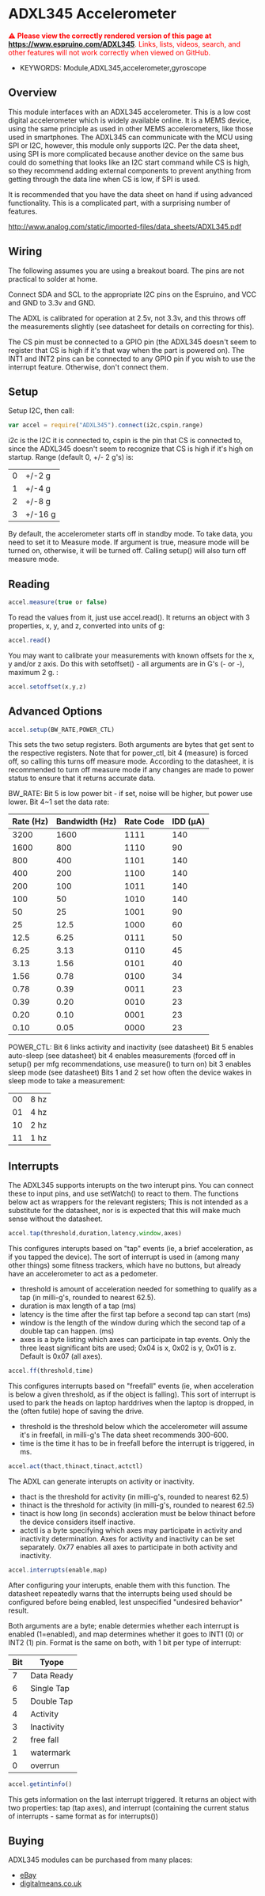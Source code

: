 <!--- Copyright (c) 2014 Spence Konde. See the file LICENSE for copying permission. -->
ADXL345 Accelerometer
=====================

<span style="color:red">:warning: **Please view the correctly rendered version of this page at https://www.espruino.com/ADXL345**. Links, lists, videos, search, and other features will not work correctly when viewed on GitHub.</span>

* KEYWORDS: Module,ADXL345,accelerometer,gyroscope

Overview
-----------------

This module interfaces with an ADXL345 accelerometer. This is a low cost digital accelerometer which is widely available online. It is a MEMS device, using the same principle as used in other MEMS accelerometers, like those used in smartphones. The ADXL345 can communicate with the MCU using SPI or I2C, however, this module only supports I2C. Per the data sheet, using SPI is more complicated because another device on the same bus could do something that looks like an I2C start command while CS is high, so they recommend adding external components to prevent anything from getting through the data line when CS is low, if SPI is used.

It is recommended that you have the data sheet on hand if using advanced functionality. This is a complicated part, with a surprising number of features.

http://www.analog.com/static/imported-files/data_sheets/ADXL345.pdf

Wiring
----------------

The following assumes you are using a breakout board. The pins are not practical to solder at home.

Connect SDA and SCL to the appropriate I2C pins on the Espruino, and VCC and GND to 3.3v and GND.

The ADXL is calibrated for operation at 2.5v, not 3.3v, and this throws off the measurements slightly (see datasheet for details on correcting for this).

The CS pin must be connected to a GPIO pin (the ADXL345 doesn't seem to register that CS is high if it's that way when the part is powered on). 
The INT1 and INT2 pins can be connected to any GPIO pin if you wish to use the interrupt feature. Otherwise, don't connect them. 

Setup
-----------------

Setup I2C, then call:
```JavaScript
var accel = require("ADXL345").connect(i2c,cspin,range)
```

i2c is the I2C it is connected to, cspin is the pin that CS is connected to, since the ADXL345 doesn't seem to recognize that CS is high if it's high on startup. 
Range (default 0, +/- 2 g's) is:

  |   |         |
  | - | ------- |
  | 0 | +/-2 g  |
  | 1 | +/-4 g  |
  | 2 | +/-8 g  |
  | 3 | +/-16 g |

By default, the accelerometer starts off in standby mode. To take data, you need to set it to Measure mode. If argument is true, measure mode will be turned on, otherwise, it will be turned off. Calling setup() will also turn off measure mode. 


Reading
------------------
```JavaScript
accel.measure(true or false)
```

To read the values from it, just use accel.read(). It returns an object with 3 properties, x, y, and z, converted into units of g:
```JavaScript
accel.read()
```

You may want to calibrate your measurements with known offsets for the x, y and/or z axis. Do this with setoffset() - all arguments are in G's (- or -), maximum 2 g. :
```JavaScript
accel.setoffset(x,y,z)
```


Advanced Options
-------------------
```JavaScript
accel.setup(BW_RATE,POWER_CTL)
```

This sets the two setup registers. Both arguments are bytes that get sent to the respective registers. Note that for power_ctl, bit 4 (measure) is forced off, so calling this turns off measure mode. According to the datasheet, it is recommended to turn off measure mode if any changes are made to power status to ensure that it returns accurate data. 

BW_RATE: Bit 5 is low power bit - if set, noise will be higher, but power use lower. 
Bit 4~1 set the data rate:
  
  | Rate (Hz)|Bandwidth (Hz)|Rate Code|IDD (µA)|
  |----------|--------------|---------|--------|
  | 3200	 | 1600			| 1111    |   140  | 
  | 1600	 | 800			| 1110    |    90  |
  | 800		 | 400			| 1101    |   140  |
  | 400		 | 200			| 1100    |   140  |
  | 200		 | 100			| 1011    |   140  |
  | 100		 | 50			| 1010    |   140  |
  | 50		 | 25			| 1001    |    90  |
  | 25		 | 12.5			| 1000    |    60  |
  | 12.5	 | 6.25			| 0111    |    50  |
  | 6.25	 | 3.13			| 0110    |    45  |
  | 3.13	 | 1.56			| 0101    |    40  |
  | 1.56	 | 0.78			| 0100    |    34  |
  | 0.78	 | 0.39			| 0011    |    23  |
  | 0.39	 | 0.20			| 0010    |    23  |
  | 0.20	 | 0.10			| 0001    |    23  |
  | 0.10	 | 0.05		 	| 0000    |    23  |

POWER_CTL:
Bit 6 links activity and inactivity (see datasheet)
Bit 5 enables auto-sleep (see datasheet)
bit 4 enables measurements (forced off in setup() per mfg recommendations, use measure() to turn on)
bit 3 enables sleep mode (see datasheet)
Bits 1 and 2 set how often the device wakes in sleep mode to take a measurement:

  |    |       |
  | -- | ----- |
  | 00 |  8 hz |
  | 01 |  4 hz |
  | 10 |  2 hz |
  | 11 |  1 hz |


Interrupts
------------------

The ADXL345 supports interupts on the two interupt pins. You can connect these to input pins, and use setWatch() to react to them. The functions below act as wrappers for the relevant registers; This is not intended as a substitute for the datasheet, nor is is expected that this will make much sense without the datasheet. 

```JavaScript
accel.tap(threshold,duration,latency,window,axes)
```

This configures interupts based on "tap" events (ie, a brief acceleration, as if you tapped the device). The sort of interrupt is used in (among many other things) some fitness trackers, which have no buttons, but already have an accelerometer to act as a pedometer. 

* threshold is amount of acceleration needed for something to qualify as a tap (in milli-g's, rounded to nearest 62.5).
* duration is max length of a tap (ms)
* latency is the time after the first tap before a second tap can start (ms)
* window is the length of the window during which the second tap of a double tap can happen. (ms)
* axes is a byte listing which axes can participate in tap events. Only the three least significant bits are used; 0x04 is x, 0x02 is y, 0x01 is z. Default is 0x07 (all axes). 

```JavaScript
accel.ff(threshold,time)
```

This configures interrupts based on "freefall" events (ie, when acceleration is below a given threshold, as if the object is falling). This sort of interrupt is used to park the heads on laptop harddrives when the laptop is dropped, in the (often futile) hope of saving the drive. 

* threshold is the threshold below which the accelerometer will assume it's in freefall, in milli-g's The data sheet recommends 300-600.
* time is the time it has to be in freefall before the interrupt is triggered, in ms. 

```JavaScript
accel.act(thact,thinact,tinact,actctl)
```

The ADXL can generate interupts on activity or inactivity. 
* thact is the threshold for activity (in milli-g's, rounded to nearest 62.5)
* thinact is the threshold for activity  (in milli-g's, rounded to nearest 62.5) 
* tinact is how long (in seconds) accleration must be below thinact before the device considers itself inactive. 
* actctl is a byte specifying which axes may participate in activity and inactivity determination. Axes for activity and inactivity can be set separately. 0x77 enables all axes to participate in both activity and inactivity. 

```JavaScript
accel.interrupts(enable,map)
```

After configuring your interupts, enable them with this function. The datasheet repeatedly warns that the interrupts being used should be configured before being enabled, lest unspecified "undesired behavior" result. 

Both arguments are a byte; enable determies whether each interrupt is enabled (1=enabled), and map determines whether it goes to INT1 (0) or INT2 (1) pin. Format is the same on both, with 1 bit per type of interrupt:

  | Bit | Tyope |
  |---|------------|
  | 7 | Data Ready |
  | 6 | Single Tap |
  | 5 | Double Tap |
  | 4 | Activity |
  | 3 | Inactivity |
  | 2 | free fall |
  | 1 | watermark |
  | 0 | overrun |

```JavaScript
accel.getintinfo()
```

This gets information on the last interrupt triggered. It returns an object with two properties: tap (tap axes), and interrupt (containing the current status of interrupts - same format as for interrupts())


Buying
-----

ADXL345 modules can be purchased from many places:
* [eBay](http://www.ebay.com/sch/i.html?_nkw=ADXL345&_sacat=92074)
* [digitalmeans.co.uk](https://digitalmeans.co.uk/shop/index.php?route=product/search&tag=adxl345)
